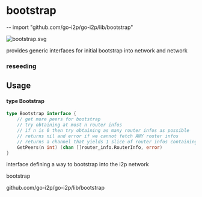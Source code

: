 # bootstrap
--
    import "github.com/go-i2p/go-i2p/lib/bootstrap"

![bootstrap.svg](bootstrap.svg)

provides generic interfaces for initial bootstrap into network and network
### reseeding

## Usage

#### type Bootstrap

```go
type Bootstrap interface {
	// get more peers for bootstrap
	// try obtaining at most n router infos
	// if n is 0 then try obtaining as many router infos as possible
	// returns nil and error if we cannot fetch ANY router infos
	// returns a channel that yields 1 slice of router infos containing n or fewer router infos, caller must close channel after use
	GetPeers(n int) (chan []router_info.RouterInfo, error)
}
```

interface defining a way to bootstrap into the i2p network



bootstrap 

github.com/go-i2p/go-i2p/lib/bootstrap
